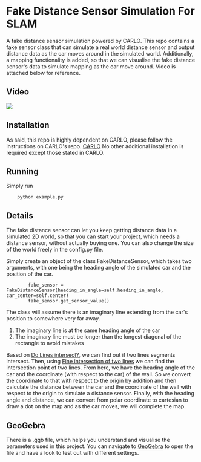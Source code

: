 # Fake Distance Sensor Simulation For SLAM

A fake distance sensor simulation powered by CARLO. This repo contains a fake sensor class that can simulate a real
world distance sensor and output distance data as the car moves around in the simulated world. Additionally, a mapping
functionality is added, so that we can visualise the fake distance sensor's data to simulate mapping as the car move
around. Video is attached below for reference.

## Video

![](https://j.gifs.com/pZDnop.gif)

## Installation

As said, this repo is highly dependent on CARLO, please follow the instructions on CARLO's repo.
[CARLO](https://github.com/Stanford-ILIAD/CARLO/tree/allan)
No other additional installation is required except those stated in CARLO.

## Running

Simply run

```
    python example.py
```

## Details

The fake distance sensor can let you keep getting distance data in a simulated 2D world, so that you can start your
project, which needs a distance sensor, without actually buying one. You can also change the size of the world freely in
the config.py file.

Simply create an object of the class FakeDistanceSensor, which takes two arguments, with one being the heading angle of
the simulated car and the position of the car.

```
        fake_sensor = FakeDistanceSensor(heading_in_angle=self.heading_in_angle, car_center=self.center)
        fake_sensor.get_sensor_value()
```

The class will assume there is an imaginary line extending from the car's position to somewhere very far away.

1. The imaginary line is at the same heading angle of the car
2. The imaginary line must be longer than the longest diagonal of the rectangle to avoid mistakes

Based on [Do Lines intersect?](https://www.geeksforgeeks.org/check-if-two-given-line-segments-intersect/), we can find
out if two lines
segments intersect. Then,
using [Fine intersection of two lines](https://www.cuemath.com/geometry/intersection-of-two-lines/) we can find the
intersection point
of two lines. From here, we have the heading angle of the car and the coordinate (with respect to the car) of the wall.
So we convert the coordinate to that with respect to the origin by addition and then calculate the distance between
the car and the coordinate of the wall with respect to the origin to simulate a distance sensor. Finally, with the
heading angle
and distance, we can convert from polar coordinate to cartesian to draw a dot on the map and as the car moves, we will
complete the map.

## GeoGebra

There is a .ggb file, which helps you understand and visualise the parameters used in this project. You can navigate to
[GeoGebra](https://www.geogebra.org/calculator) to open the file and have a look to test out with different settings.